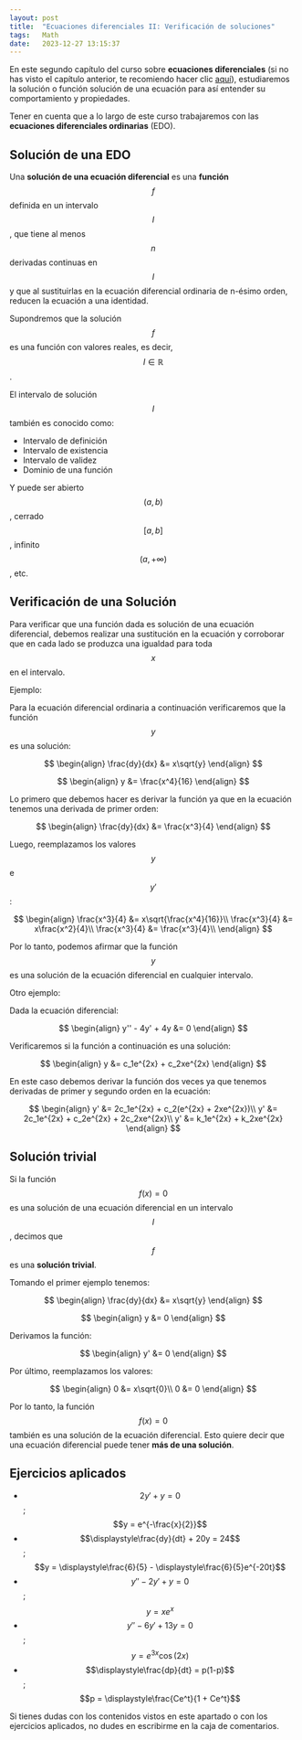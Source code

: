 ```yaml
---
layout: post
title:  "Ecuaciones diferenciales II: Verificación de soluciones"
tags:   Math
date:   2023-12-27 13:15:37
---
```


En este segundo capítulo del curso sobre **ecuaciones diferenciales** (si no has visto el capítulo anterior, te recomiendo hacer clic [aquí](https://elerizoinformatico.github.io/2023/12/26/ecuaciones-diferenciales-i/)), estudiaremos la solución o función solución de una ecuación para así entender su comportamiento y propiedades.

Tener en cuenta que a lo largo de este curso trabajaremos con las **ecuaciones diferenciales ordinarias** (EDO).

## Solución de una EDO

Una **solución de una ecuación diferencial** es una **función** $$f$$ definida en un intervalo $$I$$, que tiene al menos $$n$$ derivadas continuas en $$I$$ y que al sustituirlas en la ecuación diferencial ordinaria de n-ésimo orden, reducen la ecuación a una identidad.

Supondremos que la solución $$f$$ es una función con valores reales, es decir, $$I \in \mathbb{R}$$.

El intervalo de solución $$I$$ también es conocido como:
* Intervalo de definición
* Intervalo de existencia
* Intervalo de validez
* Dominio de una función

Y puede ser abierto $$(a,b)$$, cerrado $$[a,b]$$, infinito $$(a,+\infty)$$, etc.

## Verificación de una Solución

Para verificar que una función dada es solución de una ecuación diferencial, debemos realizar una sustitución en la ecuación y corroborar que en cada lado se produzca una igualdad para toda $$x$$ en el intervalo.

Ejemplo:

Para la ecuación diferencial ordinaria a continuación verificaremos que la función $$y$$ es una solución:

$$
\begin{align}
\frac{dy}{dx} &= x\sqrt{y}
\end{align}
$$

$$
\begin{align}
y &= \frac{x^4}{16}
\end{align}
$$

Lo primero que debemos hacer es derivar la función ya que en la ecuación tenemos una derivada de primer orden:

$$
\begin{align}
\frac{dy}{dx} &= \frac{x^3}{4}
\end{align}
$$

Luego, reemplazamos los valores $$y$$ e $$y'$$:

$$
\begin{align}
\frac{x^3}{4} &= x\sqrt{\frac{x^4}{16}}\\
\frac{x^3}{4} &= x\frac{x^2}{4}\\
\frac{x^3}{4} &= \frac{x^3}{4}\\
\end{align}
$$

Por lo tanto, podemos afirmar que la función $$y$$ es una solución de la ecuación diferencial en cualquier intervalo.

Otro ejemplo:

Dada la ecuación diferencial:

$$
\begin{align}
y'' - 4y' + 4y &= 0
\end{align}
$$

Verificaremos si la función a continuación es una solución:

$$
\begin{align}
y &= c_1e^{2x} + c_2xe^{2x}
\end{align}
$$

En este caso debemos derivar la función dos veces ya que tenemos derivadas de primer y segundo orden en la ecuación:

$$
\begin{align}
y' &= 2c_1e^{2x} + c_2(e^{2x} + 2xe^{2x})\\
y' &= 2c_1e^{2x} + c_2e^{2x} + 2c_2xe^{2x}\\
y' &= k_1e^{2x} + k_2xe^{2x}
\end{align}
$$

## Solución trivial

Si la función $$f(x) = 0$$ es una solución de una ecuación diferencial en un intervalo $$I$$, decimos que $$f$$ es una **solución trivial**.

Tomando el primer ejemplo tenemos:

$$
\begin{align}
\frac{dy}{dx} &= x\sqrt{y}
\end{align}
$$

$$
\begin{align}
y &= 0
\end{align}
$$

Derivamos la función:

$$
\begin{align}
y' &= 0
\end{align}
$$

Por último, reemplazamos los valores:

$$
\begin{align}
0 &= x\sqrt{0}\\
0 &= 0
\end{align}
$$

Por lo tanto, la función $$f(x) = 0$$ también es una solución de la ecuación diferencial. Esto quiere decir que una ecuación diferencial puede tener **más de una solución**.

## Ejercicios aplicados

* $$2y' + y = 0$$ ; $$y = e^{-\frac{x}{2}}$$
* $$\displaystyle\frac{dy}{dt} + 20y = 24$$ ; $$y = \displaystyle\frac{6}{5} - \displaystyle\frac{6}{5}e^{-20t}$$
* $$y'' - 2y' + y = 0$$ ; $$y = xe^x$$
* $$y'' - 6y' + 13y = 0$$ ; $$y = e^{3x}\cos(2x)$$
* $$\displaystyle\frac{dp}{dt} = p(1-p)$$ ; $$p = \displaystyle\frac{Ce^t}{1 + Ce^t}$$

Si tienes dudas con los contenidos vistos en este apartado o con los ejercicios aplicados, no dudes en escribirme en la caja de comentarios.

<script src="https://utteranc.es/client.js"
        repo="elerizoinformatico/elerizoinformatico.github.io"
        issue-term="pathname"
        theme="icy-dark"
        crossorigin="anonymous"
        async>
</script>
